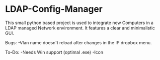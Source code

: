 # LDAP-Config-Manager
This small python based project is used to integrate new Computers in a LDAP managed Network environment. It features a clear and minimalistic GUI.


Bugs:
-Vlan name doesn't reload after changes in the IP dropbox menu.

To-Do:
-Needs Win support (optimal .exe)
-Icon
